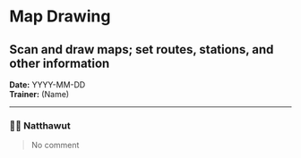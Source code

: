 # Map Drawing
## Scan and draw maps; set routes, stations, and other information

**Date:** YYYY-MM-DD  
**Trainer:** (Name)

---



### 🧑‍💻 Natthawut
> No comment




